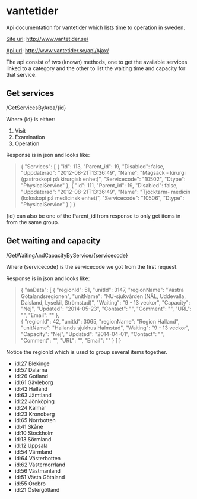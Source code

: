 vantetider
==========

Api documentation for vantetider which lists time to operation in sweden. 

[Site url](http://www.vantetider.se/): http://www.vantetider.se/

[Api url](http://www.vantetider.se/api/Ajax/): http://www.vantetider.se/api/Ajax/

The api consist of two (known) methods, one to get the available services linked to a category and the other to list the waiting time and capacity for that service. 

Get services
-----------
/GetServicesByArea/{id}

Where {id} is either:
  1. Visit
  2. Examination
  3. Operation

Response is in json and looks like: 

> {
    "Services": [
        {
            "id": 113,
            "Parent_id": 19,
            "Disabled": false,
            "Uppdaterad": "2012-08-21T13:36:49",
            "Name": "Magsäck - kirurgi (gastroskopi på kirurgisk enhet)",
            "Servicecode": "10502",
            "Dtype": "PhysicalService"
        }, 
        {
            "id": 111,
            "Parent_id": 19,
            "Disabled": false,
            "Uppdaterad": "2012-08-21T13:36:49",
            "Name": "Tjocktarm- medicin (koloskopi på medicinsk enhet)",
            "Servicecode": "10506",
            "Dtype": "PhysicalService"
        }
    ]
}

{id} can also be one of the Parent_id from response to only get items in from the same group.

Get waiting and capacity
-----------

/GetWaitingAndCapacityByService/{servicecode}

Where {servicecode} is the servicecode we got from the first request.

Response is in json and looks like: 

> {
    "aaData": [
        {
            "regionId": 51,
            "unitId": 3147,
            "regionName": "Västra Götalandsregionen",
            "unitName": "NU-sjukvården (NÄL, Uddevalla, Dalsland, Lysekil, Strömstad)",
            "Waiting": "9 - 13 veckor",
            "Capacity": "Nej",
            "Updated": "2014-05-23",
            "Contact": "",
            "Comment": "",
            "URL": "",
            "Email": ""
        },       
        {
            "regionId": 42,
            "unitId": 3065,
            "regionName": "Region Halland",
            "unitName": "Hallands sjukhus Halmstad",
            "Waiting": "9 - 13 veckor",
            "Capacity": "Nej",
            "Updated": "2014-04-01",
            "Contact": "",
            "Comment": "",
            "URL": "",
            "Email": ""
        }
    ]
}

Notice the regionId which is used to group several items together.
          <ul>
            <li>id:27 Blekinge</li>
            <li>id:57 Dalarna</li>
            <li>id:26 Gotland</li>
            <li>id:61 Gävleborg</li>
            <li>id:42 Halland</li>
            <li>id:63 Jämtland</li>
            <li>id:22 Jönköping</li>
            <li>id:24 Kalmar</li>
            <li>id:23 Kronoberg</li>
            <li>id:65 Norrbotten</li>
            <li>id:41 Skåne</li>
            <li>id:10 Stockholm</li>
            <li>id:13 Sörmland</li>
            <li>id:12 Uppsala</li>
            <li>id:54 Värmland</li>
            <li>id:64 Västerbotten</li>
            <li>id:62 Västernorrland</li>
            <li>id:56 Västmanland</li>
            <li>id:51 Västa Götaland</li>
            <li>id:55 Örebro</li>
            <li>id:21 Östergötland</li>
          </ul>

